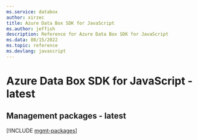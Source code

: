 ```yaml
---
ms.service: databox
author: xirzec
title: Azure Data Box SDK for JavaScript
ms.author: jeffish
description: Reference for Azure Data Box SDK for JavaScript
ms.data: 08/15/2022
ms.topic: reference
ms.devlang: javascript
---
```

# Azure Data Box SDK for JavaScript - latest

## Management packages - latest
[!INCLUDE [mgmt-packages](data-box-mgmt-index.md)]